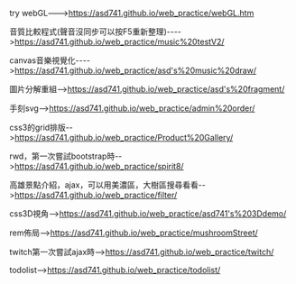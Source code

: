 try webGL--->https://asd741.github.io/web_practice/webGL.htm

音質比較程式(聲音沒同步可以按F5重新整理)---->https://asd741.github.io/web_practice/music%20testV2/

canvas音樂視覺化---->https://asd741.github.io/web_practice/asd's%20music%20draw/

圖片分解重組-->https://asd741.github.io/web_practice/asd's%20fragment/

手刻svg-->https://asd741.github.io/web_practice/admin%20order/

css3的grid排版-->https://asd741.github.io/web_practice/Product%20Gallery/

rwd，第一次嘗試bootstrap時-->https://asd741.github.io/web_practice/spirit8/

高雄景點介紹，ajax，可以用美濃區，大樹區搜尋看看-->https://asd741.github.io/web_practice/filter/

css3D視角-->https://asd741.github.io/web_practice/asd741's%203Ddemo/

rem佈局-->https://asd741.github.io/web_practice/mushroomStreet/

twitch第一次嘗試ajax時-->https://asd741.github.io/web_practice/twitch/

todolist-->https://asd741.github.io/web_practice/todolist/
 
